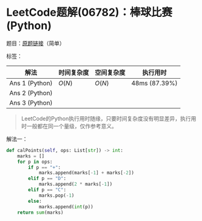 # LeetCode题解(06782)：棒球比赛(Python)

题目：[原题链接](https://leetcode-cn.com/problems/baseball-game/)（简单）

标签：

| 解法           | 时间复杂度 | 空间复杂度 | 执行用时      |
| -------------- | ---------- | ---------- | ------------- |
| Ans 1 (Python) | $O(N)$     | $O(N)$     | 48ms (87.39%) |
| Ans 2 (Python) |            |            |               |
| Ans 3 (Python) |            |            |               |

>  LeetCode的Python执行用时随缘，只要时间复杂度没有明显差异，执行用时一般都在同一个量级，仅作参考意义。

解法一：

```python
def calPoints(self, ops: List[str]) -> int:
    marks = []
    for p in ops:
        if p == "+":
            marks.append(marks[-1] + marks[-2])
        elif p == "D":
            marks.append(2 * marks[-1])
        elif p == "C":
            marks.pop(-1)
        else:
            marks.append(int(p))
    return sum(marks)
```